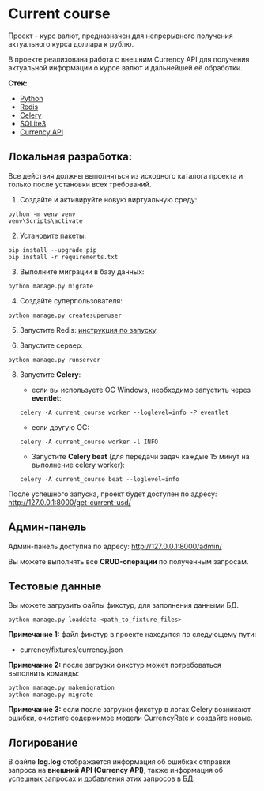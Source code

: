 # Current course

Проект - курс валют, предназначен для непрерывного получения актуального курса доллара к рублю.

В проекте реализована работа с внешним Currency API для получения актуальной информации о курсе валют и дальнейшей 
её обработки.

**Стек:**
+ [Python](https://www.python.org/downloads/)
+ [Redis](https://redis.io/)
+ [Celery](https://docs.celeryq.dev/en/stable/index.html#)
+ [SQLite3](https://www.sqlite.org/index.html)
+ [Currency API](https://currencyapi.com/)


## Локальная разработка:

Все действия должны выполняться из исходного каталога проекта и только после установки всех требований.

1. Создайте и активируйте новую виртуальную среду:

```shell
python -m venv venv
venv\Scripts\activate
```

2. Установите пакеты:

```shell
pip install --upgrade pip
pip install -r requirements.txt
```

3. Выполните миграции в базу данных:

```shell
python manage.py migrate
```


4. Создайте суперпользователя:

```shell
python manage.py createsuperuser
```


5. Запустите Redis: [инструкция по запуску](https://redis.io/docs/install/install-redis/).


6. Запустите сервер:
```shell
python manage.py runserver
```


8. Запустите **Celery**:
   + если вы используете ОС Windows, необходимо запустить через **eventlet**:

    ```shell
    celery -A current_course worker --loglevel=info -P eventlet
    ```

   + если другую ОС:

    ```shell
    celery -A current_course worker -l INFO
    ```
   
    + Запустите **Celery beat** (для передачи задач каждые 15 минут на выполнение celery worker):
    
    ```shell
    celery -A current_course beat --loglevel=info
    ```

После успешного запуска, проект будет доступен по адресу: http://127.0.0.1:8000/get-current-usd/


## Админ-панель

Админ-панель доступна по адресу: http://127.0.0.1:8000/admin/ 

Вы можете выполнять все **CRUD-операции** по полученным запросам.


## Тестовые данные

Вы можете загрузить файлы фикстур, для заполнения данными БД.

```shell
python manage.py loaddata <path_to_fixture_files>
```

**Примечание 1:** файл фикстур в проекте находится по следующему пути:
+ currency/fixtures/currency.json


**Примечание 2:** после загрузки фикстур может потребоваться выполнить команды:

```shell
python manage.py makemigration 
python manage.py migrate
```

**Примечание 3:** если после загрузки фикстур в логах Celery возникают ошибки, очистите содержимое модели CurrencyRate 
и создайте новые.


## Логирование

В файле **log.log** отображается информация об ошибках отправки запроса на **внешний API (Currency API)**, также 
информация об успешных запросах и добавления этих запросов в БД.